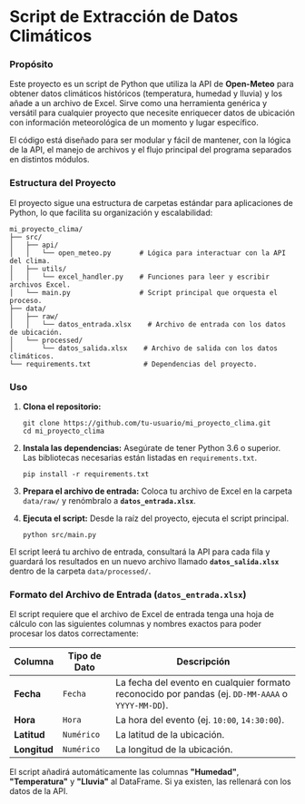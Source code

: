 



# Script de Extracción de Datos Climáticos

### Propósito

Este proyecto es un script de Python que utiliza la API de **Open-Meteo** para obtener datos climáticos históricos (temperatura, humedad y lluvia) y los añade a un archivo de Excel. Sirve como una herramienta genérica y versátil para cualquier proyecto que necesite enriquecer datos de ubicación con información meteorológica de un momento y lugar específico.

El código está diseñado para ser modular y fácil de mantener, con la lógica de la API, el manejo de archivos y el flujo principal del programa separados en distintos módulos.

### Estructura del Proyecto

El proyecto sigue una estructura de carpetas estándar para aplicaciones de Python, lo que facilita su organización y escalabilidad:

```
mi_proyecto_clima/
├── src/
│   ├── api/
│   │   └── open_meteo.py       # Lógica para interactuar con la API del clima.
│   ├── utils/
│   │   └── excel_handler.py    # Funciones para leer y escribir archivos Excel.
│   └── main.py                 # Script principal que orquesta el proceso.
├── data/
│   ├── raw/
│   │   └── datos_entrada.xlsx    # Archivo de entrada con los datos de ubicación.
│   └── processed/
│       └── datos_salida.xlsx    # Archivo de salida con los datos climáticos.
└── requirements.txt             # Dependencias del proyecto.
```

### Uso

1. **Clona el repositorio:**

   ```
   git clone https://github.com/tu-usuario/mi_proyecto_clima.git
   cd mi_proyecto_clima
   ```

2. **Instala las dependencias:** Asegúrate de tener Python 3.6 o superior. Las bibliotecas necesarias están listadas en `requirements.txt`.

   ```
   pip install -r requirements.txt
   ```

3. **Prepara el archivo de entrada:** Coloca tu archivo de Excel en la carpeta `data/raw/` y renómbralo a **`datos_entrada.xlsx`**.

4. **Ejecuta el script:** Desde la raíz del proyecto, ejecuta el script principal.

   ```
   python src/main.py
   ```

El script leerá tu archivo de entrada, consultará la API para cada fila y guardará los resultados en un nuevo archivo llamado **`datos_salida.xlsx`** dentro de la carpeta `data/processed/`.

### Formato del Archivo de Entrada (`datos_entrada.xlsx`)

El script requiere que el archivo de Excel de entrada tenga una hoja de cálculo con las siguientes columnas y nombres exactos para poder procesar los datos correctamente:

| Columna      | Tipo de Dato | Descripción                                                  |
| ------------ | ------------ | ------------------------------------------------------------ |
| **Fecha**    | `Fecha`      | La fecha del evento en cualquier formato reconocido por pandas (ej. `DD-MM-AAAA` o `YYYY-MM-DD`). |
| **Hora**     | `Hora`       | La hora del evento (ej. `10:00`, `14:30:00`).                |
| **Latitud**  | `Numérico`   | La latitud de la ubicación.                                  |
| **Longitud** | `Numérico`   | La longitud de la ubicación.                                 |

El script añadirá automáticamente las columnas **"Humedad"**, **"Temperatura"** y **"Lluvia"** al DataFrame. Si ya existen, las rellenará con los datos de la API.